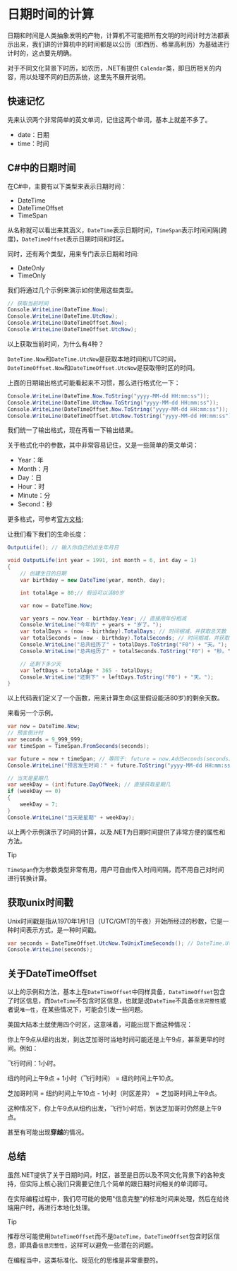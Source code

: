 # 日期时间的计算

日期和时间是人类抽象发明的产物，计算机不可能把所有文明的时间计时方法都表示出来，我们讲的计算机中的时间都是以公历（即西历、格里高利历）为基础进行计时的，这点要先明确。

对于不同文化背景下时历，如农历，.NET有提供 `Calendar`类，即日历相关的内容，用以处理不同的日历系统，这里先不展开说明。

## 快速记忆

先来认识两个非常简单的英文单词，记住这两个单词，基本上就差不多了。

- date：日期
- time：时间

## C#中的日期时间

在C#中，主要有以下类型来表示日期时间：

- DateTime
- DateTimeOffset
- TimeSpan

从名称就可以看出来其涵义，`DateTime`表示日期时间，`TimeSpan`表示时间间隔(跨度)，`DateTimeOffset`表示日期时间和时区。

同时，还有两个类型，用来专门表示日期和时间:

- DateOnly
- TimeOnly

我们将通过几个示例来演示如何使用这些类型。

```csharp
// 获取当前时间
Console.WriteLine(DateTime.Now); 
Console.WriteLine(DateTime.UtcNow); 
Console.WriteLine(DateTimeOffset.Now);
Console.WriteLine(DateTimeOffset.UtcNow);
```

以上获取当前时间，为什么有4种？

`DateTime.Now`和`DateTime.UtcNow`是获取本地时间和UTC时间，`DateTimeOffset.Now`和`DateTimeOffset.UtcNow`是获取带时区的时间。

上面的日期输出格式可能看起来不习惯，那么进行格式化一下：

```csharp
Console.WriteLine(DateTime.Now.ToString("yyyy-MM-dd HH:mm:ss"));
Console.WriteLine(DateTime.UtcNow.ToString("yyyy-MM-dd HH:mm:ss"));
Console.WriteLine(DateTimeOffset.Now.ToString("yyyy-MM-dd HH:mm:ss"));
Console.WriteLine(DateTimeOffset.UtcNow.ToString("yyyy-MM-dd HH:mm:ss"));
```

我们统一了输出格式，现在再看一下输出结果。

关于格式化中的参数，其中非常容易记住，又是一些简单的英文单词：

- Year：年
- Month：月
- Day：日
- Hour：时
- Minute：分
- Second：秒

更多格式，可参考[官方文档](https://learn.microsoft.com/zh-cn/dotnet/standard/base-types/custom-date-and-time-format-strings);

让我们看下我们的生命长度：

```csharp
OutputLife(); // 输入你自己的出生年月日

void OutputLife(int year = 1991, int month = 6, int day = 1)
{
    // 创建生日的日期
    var birthday = new DateTime(year, month, day);

    int totalAge = 80;// 假设可以活80岁

    var now = DateTime.Now;

    var years = now.Year - birthday.Year; // 直接用年份相减
    Console.WriteLine("今年约" + years + "岁了。");
    var totalDays = (now - birthday).TotalDays; // 时间相减，并获取总天数
    var totalSeconds = (now - birthday).TotalSeconds; // 时间相减，并获取总秒数
    Console.WriteLine("总共经历了" + totalDays.ToString("F0") + "天。");
    Console.WriteLine("总共经历了" + totalSeconds.ToString("F0") + "秒。");

    // 还剩下多少天
    var leftDays = totalAge * 365 - totalDays;
    Console.WriteLine("还剩下" + leftDays.ToString("F0") + "天。");
}
```

以上代码我们定义了一个函数，用来计算生命(这里假设能活80岁)的剩余天数。

来看另一个示例。

```csharp
var now = DateTime.Now;
// 预言倒计时
var seconds = 9_999_999;
var timeSpan = TimeSpan.FromSeconds(seconds);

var future = now + timeSpan; // 等同于: future = now.AddSeconds(seconds);
Console.WriteLine("预言发生时间：" + future.ToString("yyyy-MM-dd HH:mm:ss"));

// 当天是星期几
var weekDay = (int)future.DayOfWeek; // 直接获取星期几
if (weekDay == 0)
{
    weekDay = 7;
}
Console.WriteLine("当天是星期" + weekDay);
```

以上两个示例演示了时间的计算，以及.NET为日期时间提供了非常方便的属性和方法。

> [!TIP]
> `TimeSpan`作为参数类型非常有用，用户可自由传入时间间隔，而不用自己对时间进行转换计算。

## 获取unix时间戳

Unix时间戳是指从1970年1月1日（UTC/GMT的午夜）开始所经过的秒数，它是一种时间表示方式，是一种时间戳。

```csharp
var seconds = DateTimeOffset.UtcNow.ToUnixTimeSeconds(); // DateTime.UtcNow中没有该方法
Console.WriteLine(seconds);
```

## 关于DateTimeOffset

以上的示例和方法，基本上在`DateTimeOffset`中同样具备，`DateTimeOffset`包含了时区信息，而`DateTime`不包含时区信息，也就是说`DateTime`不具备`信息完整性`或者说`唯一性`，在某些情况下，可能会引发一些问题。

美国大陆本土就使用四个时区，这意味着，可能出现下面这种情况：

你上午9点从纽约出发，到达芝加哥时当地时间可能还是上午9点，甚至更早的时间。例如：

飞行时间：1小时。

纽约时间上午9点 + 1小时（飞行时间） = 纽约时间上午10点。

芝加哥时间 = 纽约时间上午10点 - 1小时（时区差异） = 芝加哥时间上午9点。

这种情况下，你上午9点从纽约出发，飞行1小时后，到达芝加哥时仍然是上午9点。

甚至有可能出现**穿越**的情况。

## 总结

虽然.NET提供了关于日期时间，时区，甚至是日历以及不同文化背景下的各种支持，但实际上核心我们只需要记住几个简单的跟日期时间相关的单词即可。

在实际编程过程中，我们尽可能的使用"信息完整"的标准时间来处理，然后在给终端用户时，再进行本地化处理。

> [!TIP]
> 推荐尽可能使用`DateTimeOffset`而不是`DateTime`，`DateTimeOffset`包含时区信息，即具备`信息完整性`，这样可以避免一些潜在的问题。

在编程当中，这类标准化、规范化的思维是非常重要的。

